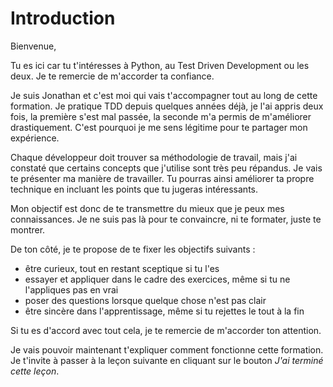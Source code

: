 # Introduction

Bienvenue,

Tu es ici car tu t'intéresses à Python, au Test Driven Development ou les deux. Je te remercie de m'accorder ta confiance.

Je suis Jonathan et c'est moi qui vais t'accompagner tout au long de cette formation. Je pratique TDD depuis quelques années déjà, je l'ai appris deux fois, la première s'est mal passée, la seconde m'a permis de m'améliorer drastiquement. C'est pourquoi je me sens légitime pour te partager mon expérience.

Chaque développeur doit trouver sa méthodologie de travail, mais j'ai constaté que certains concepts que j'utilise sont très peu répandus. Je vais te présenter ma manière de travailler. Tu pourras ainsi améliorer ta propre technique en incluant les points que tu jugeras intéressants.

Mon objectif est donc de te transmettre du mieux que je peux mes connaissances. Je ne suis pas là pour te convaincre, ni te formater, juste te montrer.

De ton côté, je te propose de te fixer les objectifs suivants :
- être curieux, tout en restant sceptique si tu l'es
- essayer et appliquer dans le cadre des exercices, même si tu ne l'appliques pas en vrai
- poser des questions lorsque quelque chose n'est pas clair
- être sincère dans l'apprentissage, même si tu rejettes le tout à la fin

Si tu es d'accord avec tout cela, je te remercie de m'accorder ton attention.

Je vais pouvoir maintenant t'expliquer comment fonctionne cette formation. Je t'invite à passer à la leçon suivante en cliquant sur le bouton *J'ai terminé cette leçon*.